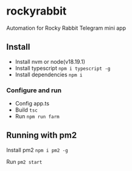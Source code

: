 # rockyrabbit
Automation for Rocky Rabbit Telegram mini app

## Install
- Install nvm or node(v18.19.1)
- Install typescript ```npm i typescript -g```
- Install dependencies ```npm i```

### Configure and run
- Config app.ts
- Build ```tsc```
- Run ```npm run farm```

## Running with pm2

Install pm2 ```npm i pm2 -g```

Run ```pm2 start```

